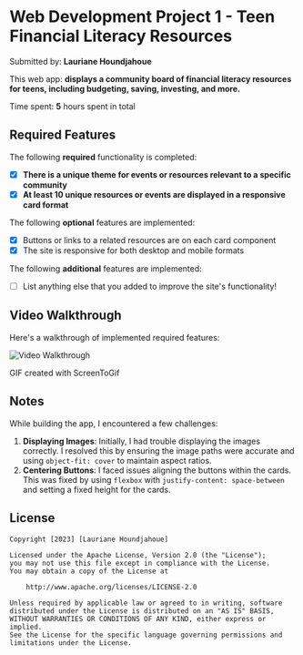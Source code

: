 # Web Development Project 1 - Teen Financial Literacy Resources

Submitted by: **Lauriane Houndjahoue**

This web app: **displays a community board of financial literacy resources for teens, including budgeting, saving, investing, and more.**

Time spent: **5** hours spent in total

## Required Features

The following **required** functionality is completed:

- [x] **There is a unique theme for events or resources relevant to a specific community**
- [x] **At least 10 unique resources or events are displayed in a responsive card format**

The following **optional** features are implemented:

- [x] Buttons or links to a related resources are on each card component
- [x] The site is responsive for both desktop and mobile formats

The following **additional** features are implemented:

* [ ] List anything else that you added to improve the site's functionality!

## Video Walkthrough

Here's a walkthrough of implemented required features:

<img src='https://i.imgur.com/pqnNxRC.gif' title='Video Walkthrough' width='' alt='Video Walkthrough' />

GIF created with ScreenToGif  
<!-- Recommended tools:
[Kap](https://getkap.co/) for macOS
[ScreenToGif](https://www.screentogif.com/) for Windows
[peek](https://github.com/phw/peek) for Linux. -->

## Notes

While building the app, I encountered a few challenges:
1. **Displaying Images**: Initially, I had trouble displaying the images correctly. I resolved this by ensuring the image paths were accurate and using `object-fit: cover` to maintain aspect ratios.
2. **Centering Buttons**: I faced issues aligning the buttons within the cards. This was fixed by using `flexbox` with `justify-content: space-between` and setting a fixed height for the cards.

## License

    Copyright [2023] [Lauriane Houndjahoue]

    Licensed under the Apache License, Version 2.0 (the "License");
    you may not use this file except in compliance with the License.
    You may obtain a copy of the License at

        http://www.apache.org/licenses/LICENSE-2.0

    Unless required by applicable law or agreed to in writing, software
    distributed under the License is distributed on an "AS IS" BASIS,
    WITHOUT WARRANTIES OR CONDITIONS OF ANY KIND, either express or implied.
    See the License for the specific language governing permissions and
    limitations under the License.
